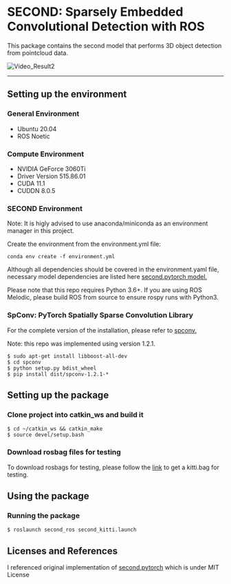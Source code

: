 # SECOND: Sparsely Embedded Convolutional Detection with ROS

This package contains the second model that performs 3D object detection from pointcloud data.

![Video_Result2](docs/results.gif)

---
## Setting up the environment

### General Environment

- Ubuntu 20.04
- ROS Noetic

### Compute Environment
- NVIDIA GeForce 3060Ti
- Driver Version 515.86.01
- CUDA 11.1
- CUDDN 8.0.5

### SECOND Environment
Note: It is higly advised to use anaconda/miniconda as an environment manager in this project.

Create the environment from the environment.yml file:
```
conda env create -f environment.yml
```
Although all dependencies should be covered in the environment.yaml file, necessary model dependencies are listed here [second.pytorch model.](https://github.com/traveller59/second.pytorch)

Please note that this repo requires Python 3.6+. If you are using ROS Melodic, please build ROS from source to ensure rospy runs with Python3.

### SpConv: PyTorch Spatially Sparse Convolution Library
For the complete version of the installation, please refer to [spconv.](https://github.com/traveller59/second.pytorch)

Note: this repo was implemented using version 1.2.1.
``` 
$ sudo apt-get install libboost-all-dev
$ cd spconv
$ python setup.py bdist_wheel
$ pip install dist/spconv-1.2.1-*
```


## Setting up the package

### Clone project into catkin_ws and build it

``` 
$ cd ~/catkin_ws && catkin_make
$ source devel/setup.bash
```

### Download rosbag files for testing

To download rosbags for testing, please follow the [link](https://github.com/tomas789/kitti2bag) to get a kitti.bag for testing.

## Using the package

### Running the package

```
$ roslaunch second_ros second_kitti.launch
```

## Licenses and References
I referenced original implementation of [second.pytorch](https://github.com/traveller59/second.pytorch) which is under MIT License
